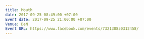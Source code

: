 ```yaml
---
title: Mouth
date: 2017-09-25 08:49:00 +07:00
Event date: 2017-09-25 21:00:00 +07:00
Venue: DeN
Event URL: https://www.facebook.com/events/732130830312458/
---
```


